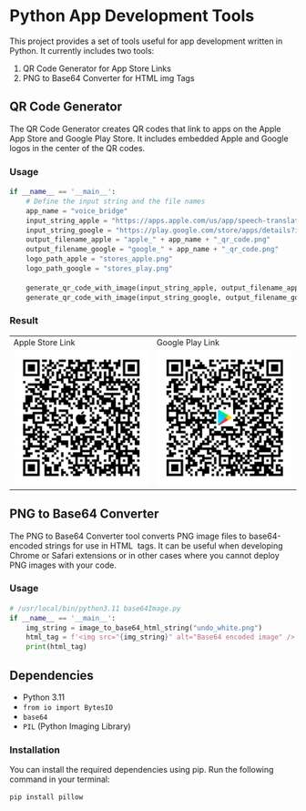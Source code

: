 # Python App Development Tools

This project provides a set of tools useful for app development written in Python. It currently includes two tools:

1. QR Code Generator for App Store Links
2. PNG to Base64 Converter for HTML img Tags

## QR Code Generator

The QR Code Generator creates QR codes that link to apps on the Apple App Store and Google Play Store. It includes embedded Apple and Google logos in the center of the QR codes.

### Usage

```python
if __name__ == '__main__':
    # Define the input string and the file names
    app_name = "voice_bridge"
    input_string_apple = "https://apps.apple.com/us/app/speech-translator-be-heard/id6479205508"
    input_string_google = "https://play.google.com/store/apps/details?id=com.answersolutions.talkwise.voicebridge"
    output_filename_apple = "apple_" + app_name + "_qr_code.png"
    output_filename_google = "google_" + app_name + "_qr_code.png"
    logo_path_apple = "stores_apple.png"
    logo_path_google = "stores_play.png"

    generate_qr_code_with_image(input_string_apple, output_filename_apple, logo_path_apple)
    generate_qr_code_with_image(input_string_google, output_filename_google, logo_path_google)
```

### Result

<table>
  <tr>
    <td>Apple Store Link</td>
     <td>Google Play Link</td>
  </tr>
  <tr>
    <td><img src="./qr_code/apple_upwrite_qr_code.png" width=256></td>
    <td><img src="./qr_code/google_upwrite_qr_code.png" width=256></td>
  </tr>
 </table>

## PNG to Base64 Converter

The PNG to Base64 Converter tool converts PNG image files to base64-encoded strings for use in HTML <img> tags. It can be useful when developing Chrome or Safari extensions or in other cases where you cannot deploy PNG images with your code.

### Usage

```python
# /usr/local/bin/python3.11 base64Image.py
if __name__ == '__main__':
    img_string = image_to_base64_html_string("undo_white.png")
    html_tag = f'<img src="{img_string}" alt="Base64 encoded image" />'
    print(html_tag)
```

## Dependencies

- Python 3.11
- `from io import BytesIO`
- `base64`
- `PIL` (Python Imaging Library)

### Installation

You can install the required dependencies using pip. Run the following command in your terminal:

```bash
pip install pillow
```

